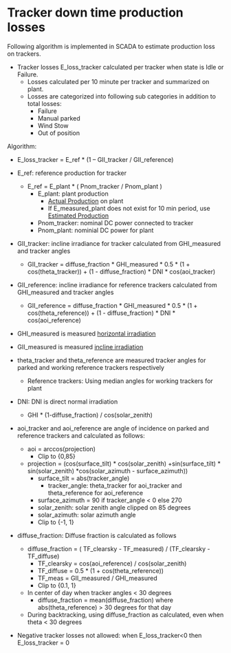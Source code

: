 # Tracker down time production losses

Following algorithm is implemented in SCADA to estimate production loss on trackers.
- Tracker losses E_loss_tracker calculated per tracker when state is Idle or Failure.
    - Losses calculated per 10 minute per tracker and summarized on plant. 
    - Losses are categorized into following sub categories in addition to total losses:
        -	Failure
        -	Manual parked
        -	Wind Stow
        -	Out of position

Algorithm:
- E_loss_tracker  = E_ref  *  (1 – GII_tracker / GII_reference)

- E_ref: reference production for tracker
    - E_ref = E_plant *  ( Pnom_tracker /  Pnom_plant )   
        - E_plant: plant production
            - [Actual Production](../../Yield%20and%20Weather/Actual%20Production/Actual%20Production.md) on plant
            - If E_measured_plant does not exist for 10 min period, use [Estimated Production](../../Yield%20and%20Weather/Estimated%20Production/Estimated%20Production.md) 
        - Pnom_tracker: nominal DC power connected to tracker
        - Pnom_plant: nominial DC power for plant        

- GII_tracker:  incline irradiance for tracker calculated from GHI_measured and tracker angles 
    - GII_tracker = diffuse_fraction * GHI_measured * 0.5 * (1 + cos(theta_tracker)) + (1 - diffuse_fraction) * DNI * cos(aoi_tracker)
- GII_reference: incline irradiance for reference trackers calculated from GHI_measured and tracker angles
    - GII_reference = diffuse_fraction * GHI_measured * 0.5 * (1 + cos(theta_reference)) + (1 - diffuse_fraction) * DNI * cos(aoi_reference)
- GHI_measured is measured [horizontal irradiation](../../Yield%20and%20Weather/Horizontal%20Irradiation/Horizontal%20Irradiation.md)
- GII_measured is measured [incline irradiation](../../Yield%20and%20Weather/Incline%20Irradiation/Incline%20Irradiation.md)

- theta_tracker and theta_reference are measured tracker angles for parked and working reference trackers respectively
    - Reference trackers: Using median angles for working trackers for plant
- DNI: DNI is direct normal irradiation
    - GHI * (1-diffuse_fraction) / cos(solar_zenith)
- aoi_tracker and aoi_reference are angle of incidence on parked and reference trackers and calculated as follows: 
    - aoi = arccos(projection)
        - Clip to {0,85}
    - projection =  (cos(surface_tilt) * cos(solar_zenith) +sin(surface_tilt) * sin(solar_zenith) *cos(solar_azimuth - surface_azimuth))
        - surface_tilt = abs(tracker_angle)
            - tracker_angle: theta_tracker for aoi_tracker and theta_reference for aoi_reference
        - surface_azimuth = 90 if tracker_angle < 0 else 270
        - solar_zenith: solar zenith angle clipped on 85 degrees
        - solar_azimuth: solar azimuth angle
        - Clip to {-1, 1}
- diffuse_fraction: Diffuse fraction is calculated as follows 
    - diffuse_fraction = ( TF_clearsky - TF_measured) / (TF_clearsky - TF_diffuse)
        - TF_clearsky = cos(aoi_reference) / cos(solar_zenith)
        - TF_diffuse = 0.5 * (1 + cos(theta_reference))
        - TF_meas = GII_measured / GHI_measured
        - Clip to {0.1, 1}
    - In center of day when tracker angles < 30 degrees
        - diffuse_fraction = mean(diffuse_fraction) where abs(theta_reference) > 30 degrees for that day
    - During backtracking, using diffuse_fraction as calculated, even when theta < 30 degrees
-	Negative tracker losses not allowed: when E_loss_tracker<0 then E_loss_tracker = 0

